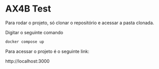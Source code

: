 # AX4B Test

Para rodar o projeto, só clonar o repositório e acessar a pasta clonada.

Digitar o seguinte comando
```bash
docker compose up
```

Para acessar o projeto é o seguinte link:

http://localhost:3000
